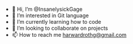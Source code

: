 - 👋 Hi, I’m @InsanelysickGage
- 👀 I’m interested in Git language 
- 🌱 I’m currently learning how to code
- 💞️ I’m looking to collaborate on projects 
- 📫 How to reach me harwardrothg@gmail.com

<!---
InsanelysickGage/InsanelysickGage is a ✨ special ✨ repository because its `README.md` (this file) appears on your GitHub profile.
You can click the Preview link to take a look at your changes.
--->
